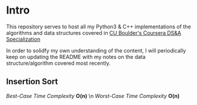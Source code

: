 # Intro
This repository serves to host all my Python3 & C++ implementations of the algorithms and data structures covered in <a href="https://www.coursera.org/specializations/boulder-data-structures-algorithms"> CU Boulder's Coursera DS&A Specialization </a>

In order to solidfy my own understanding of the content, I will periodically keep on updating the README with my notes on the data structure/algorithm covered most recently.

## Insertion Sort
*Best-Case Time Complexity* **O(n)** \n
*Worst-Case Time Complexity* **O(n)**
